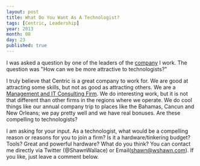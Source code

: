 ```yaml
---
layout: post
title: What Do You Want As A Technologist?
tags: [Centric, Leadership]
year: 2013
month: 08
day: 23
published: true
---
```

I was asked a question by one of the leaders of the [company](https://www.centricconsulting.com) I work.  The question was "How can we be more attractive to technologists?"  

I truly believe that Centric is a great company to work for.  We are good at attracting some skills, but not as good as attracting others.  We are a [Management and IT Consulting Firm](http://centricconsulting.com/about-us/).  We do interesting work, but it is not that different than other firms in the regions where we operate.  We do cool things like our annual company trip to places like the Bahamas, Cancun and New Orleans; we pay pretty well and we have real bonuses.  Are these compelling to technologists?

I am asking for your input.  As a technologist, what would be a compelling reason or reasons for you to join a firm?  Is it a hardware/tinkering budget?  Tools?  Great and powerful hardware?  What do you think?  You can contact me directly via Twitter (@ShawnWallace) or Email(shawn@wshawn.com).  If you like, just leave a comment below.